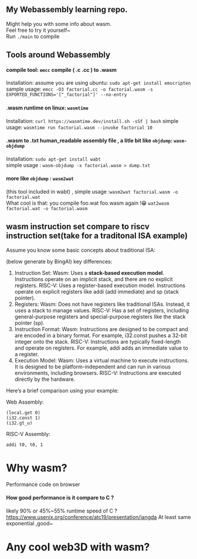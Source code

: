 ## My Webassembly learning repo.  
Might help you with some info about wasm.  
Feel free to try it yourself~  
Run `./main` to compile 


## Tools around Webassembly
#### compile tool: `emcc`  compile ( .c .cc ) to .wasm
Installation: assume you are using ubuntu: `sudo apt-get install emscripten`
sample usage: `emcc -O3 factorial.cc -o factorial.wasm -s EXPORTED_FUNCTIONS='["_factorial"]' --no-entry`
#### .wasm runtime on linux: `wasmtime`
Installation: `curl https://wasmtime.dev/install.sh -sSf | bash`
simple usage: `wasmtime run factorial.wasm --invoke factorial 10`

#### .wasm to .txt  human_readable assembly file , a litle bit like `objdump`: `wasm-objdump`
Installation: `sudo apt-get install wabt`  
    simple usage : `wasm-objdump -x factorial.wasm > dump.txt`  

#### more like `objdump` : `wasm2wat` 
(this tool included in wabt) , 
    simple usage :`wasm2wat factorial.wasm -o factorial.wat`  
What cool is that: you compile foo.wat  foo.wasm again !😁 
`wat2wasm factorial.wat -o factorial.wasm`

## wasm instruction set compare to riscv instruction set(take for a traditonal ISA example)
Assume you know some basic concepts about traditional ISA:

(below generate by BingAI)
key differences: 
1. Instruction Set:
Wasm: Uses a **stack-based execution model**. Instructions operate on an implicit stack, and there are no explicit registers.
RISC-V: Uses a register-based execution model. Instructions operate on explicit registers like addi (add immediate) and sp (stack pointer).
2. Registers:
Wasm: Does not have registers like traditional ISAs. Instead, it uses a stack to manage values.
RISC-V: Has a set of registers, including general-purpose registers and special-purpose registers like the stack pointer (sp).
3. Instruction Format:
Wasm: Instructions are designed to be compact and are encoded in a binary format. For example, i32.const pushes a 32-bit integer onto the stack.
RISC-V: Instructions are typically fixed-length and operate on registers. For example, addi adds an immediate value to a register.
4. Execution Model:
Wasm: Uses a virtual machine to execute instructions. It is designed to be platform-independent and can run in various environments, including browsers.
RISC-V: Instructions are executed directly by the hardware.


Here’s a brief comparison using your example:

Web Assembly:
```
(local.get 0)
(i32.const 1)
(i32.gt_u)
```
RISC-V Assembly:
```
addi t0, t0, 1
```

# Why wasm?
Performance code on browser
#### How good performance is it compare to C ? 
likely 90% or 45%~55% runtime speed of C ? https://www.usenix.org/conference/atc19/presentation/jangda
At least same exponential ,good~

# Any cool web3D with wasm?

